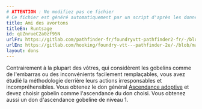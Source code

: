 ```yaml
---
# ATTENTION : Ne modifiez pas ce fichier
# Ce fichier est généré automatiquement par un script d'après les données du module Foundry VTT officiel et de sa traduction
title: Ami des avortons
titleEn: Runtsage
id: qUZnrueC2a0zf95N
urlFr: https://gitlab.com/pathfinder-fr/foundryvtt-pathfinder2-fr/-/blob/master/data/feats/qUZnrueC2a0zf95N.htm
urlEn: https://gitlab.com/hooking/foundry-vtt---pathfinder-2e/-/blob/master/packs/data/feats.db/runtsage.json
layout: dons
---
```

Contrairement à la plupart des vôtres, qui considèrent les gobelins comme de l'embarras ou des inconvénients facilement remplaçables, vous avez étudié la méthodologie derrière leurs actions irresponsables et incompréhensibles. Vous obtenez le don général [Ascendance adoptive](ascendance-adoptive.html) et devez choisir gobelin comme l'ascendance du don choisi. Vous obtenez aussi un don d'ascendance gobeline de niveau 1.
